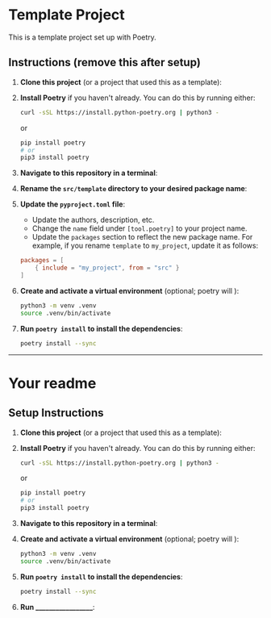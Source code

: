 # Template Project

This is a template project set up with Poetry.

## Instructions (remove this after setup)

1. **Clone this project** (or a project that used this as a template):

2. **Install Poetry** if you haven't already. You can do this by running either:
    ```bash
    curl -sSL https://install.python-poetry.org | python3 -
    ```
    or
    ```bash
    pip install poetry
    # or
    pip3 install poetry
    ```

3. **Navigate to this repository in a terminal**:

4. **Rename the `src/template` directory to your desired package name**:

5. **Update the `pyproject.toml` file**:
    - Update the authors, description, etc.
    - Change the `name` field under `[tool.poetry]` to your project name.
    - Update the `packages` section to reflect the new package name. For example, if you rename `template` to `my_project`, update it as follows:
    ```toml
    packages = [
        { include = "my_project", from = "src" }
    ]
    ```

6. **Create and activate a virtual environment** (optional; poetry will ):
    ```bash
    python3 -m venv .venv
    source .venv/bin/activate
    ```

6. **Run `poetry install` to install the dependencies**:
    ```bash
    poetry install --sync
    ```

***

# Your readme


## Setup Instructions
1. **Clone this project** (or a project that used this as a template):

2. **Install Poetry** if you haven't already. You can do this by running either:
    ```bash
    curl -sSL https://install.python-poetry.org | python3 -
    ```
    or
    ```bash
    pip install poetry
    # or
    pip3 install poetry
    ```

3. **Navigate to this repository in a terminal**:

4. **Create and activate a virtual environment** (optional; poetry will ):
    ```bash
    python3 -m venv .venv
    source .venv/bin/activate
    ```

6. **Run `poetry install` to install the dependencies**:
    ```bash
    poetry install --sync
    ```

7. **Run _________________**:
    ```bash
    ```
